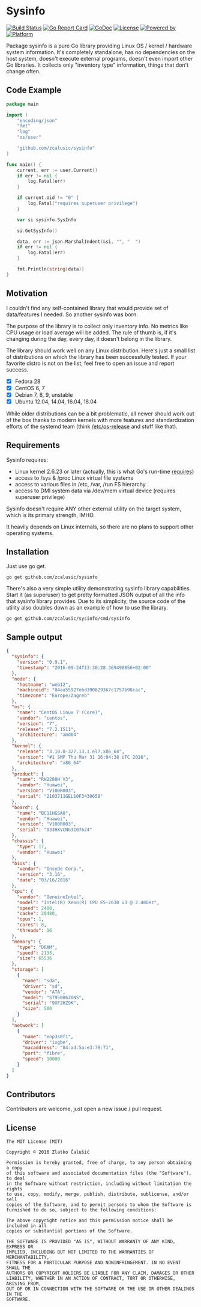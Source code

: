# Sysinfo

[![Build Status](https://travis-ci.org/zcalusic/sysinfo.svg?branch=master)](https://travis-ci.org/zcalusic/sysinfo)
[![Go Report Card](https://goreportcard.com/badge/github.com/zcalusic/sysinfo)](https://goreportcard.com/report/github.com/zcalusic/sysinfo)
[![GoDoc](https://godoc.org/github.com/zcalusic/sysinfo?status.svg)](https://godoc.org/github.com/zcalusic/sysinfo)
[![License](https://img.shields.io/badge/license-MIT-a31f34.svg?maxAge=2592000)](https://github.com/zcalusic/sysinfo/blob/master/LICENSE)
[![Powered by](https://img.shields.io/badge/powered_by-Go-5272b4.svg?maxAge=2592000)](https://golang.org/)
[![Platform](https://img.shields.io/badge/platform-Linux-009bde.svg?maxAge=2592000)](https://www.linuxfoundation.org/)

Package sysinfo is a pure Go library providing Linux OS / kernel / hardware system information. It's completely
standalone, has no dependencies on the host system, doesn't execute external programs, doesn't even import other Go
libraries. It collects only "inventory type" information, things that don't change often.

## Code Example

```go
package main

import (
	"encoding/json"
	"fmt"
	"log"
	"os/user"

	"github.com/zcalusic/sysinfo"
)

func main() {
	current, err := user.Current()
	if err != nil {
		log.Fatal(err)
	}

	if current.Uid != "0" {
		log.Fatal("requires superuser privilege")
	}

	var si sysinfo.SysInfo

	si.GetSysInfo()

	data, err := json.MarshalIndent(&si, "", "  ")
	if err != nil {
		log.Fatal(err)
	}

	fmt.Println(string(data))
}
```

## Motivation

I couldn't find any self-contained library that would provide set of data/features I needed. So another sysinfo was
born.

The purpose of the library is to collect only inventory info. No metrics like CPU usage or load average will be added.
The rule of thumb is, if it's changing during the day, every day, it doesn't belong in the library.

The library should work well on any Linux distribution. Here's just a small list of distributions on which the library
has been successfully tested. If your favorite distro is not on the list, feel free to open an issue and report success.

- [x] Fedora 28
- [x] CentOS 6, 7
- [x] Debian 7, 8, 9, unstable
- [x] Ubuntu 12.04, 14.04, 16.04, 18.04

While older distributions can be a bit problematic, all newer should work out of the box thanks to modern kernels with
more features and standardization efforts of the systemd team (think
[/etc/os-release](http://0pointer.de/blog/projects/os-release) and stuff like that).

## Requirements

Sysinfo requires:

- Linux kernel 2.6.23 or later (actually, this is what Go's run-time [requires](https://golang.org/doc/install))
- access to /sys & /proc Linux virtual file systems
- access to various files in /etc, /var, /run FS hierarchy
- access to DMI system data via /dev/mem virtual device (requires superuser privilege)

Sysinfo doesn't require ANY other external utility on the target system, which is its primary strength, IMHO.

It heavily depends on Linux internals, so there are no plans to support other operating systems.

## Installation

Just use go get.

```
go get github.com/zcalusic/sysinfo
```

There's also a very simple utility demonstrating sysinfo library capabilities. Start it (as superuser) to get pretty
formatted JSON output of all the info that sysinfo library provides. Due to its simplicity, the source code of the
utility also doubles down as an example of how to use the library.

```
go get github.com/zcalusic/sysinfo/cmd/sysinfo
```

## Sample output

```json
{
  "sysinfo": {
    "version": "0.9.1",
    "timestamp": "2016-09-24T13:30:28.369498856+02:00"
  },
  "node": {
    "hostname": "web12",
    "machineid": "04aa55927ebd390829367c1757b98cac",
    "timezone": "Europe/Zagreb"
  },
  "os": {
    "name": "CentOS Linux 7 (Core)",
    "vendor": "centos",
    "version": "7",
    "release": "7.2.1511",
    "architecture": "amd64"
  },
  "kernel": {
    "release": "3.10.0-327.13.1.el7.x86_64",
    "version": "#1 SMP Thu Mar 31 16:04:38 UTC 2016",
    "architecture": "x86_64"
  },
  "product": {
    "name": "RH2288H V3",
    "vendor": "Huawei",
    "version": "V100R003",
    "serial": "2103711GEL10F3430658"
  },
  "board": {
    "name": "BC11HGSA0",
    "vendor": "Huawei",
    "version": "V100R003",
    "serial": "033HXVCNG3107624"
  },
  "chassis": {
    "type": 17,
    "vendor": "Huawei"
  },
  "bios": {
    "vendor": "Insyde Corp.",
    "version": "3.16",
    "date": "03/16/2016"
  },
  "cpu": {
    "vendor": "GenuineIntel",
    "model": "Intel(R) Xeon(R) CPU E5-2630 v3 @ 2.40GHz",
    "speed": 2400,
    "cache": 20480,
    "cpus": 1,
    "cores": 8,
    "threads": 16
  },
  "memory": {
    "type": "DRAM",
    "speed": 2133,
    "size": 65536
  },
  "storage": [
    {
      "name": "sda",
      "driver": "sd",
      "vendor": "ATA",
      "model": "ST9500620NS",
      "serial": "9XF2HZ9K",
      "size": 500
    }
  ],
  "network": [
    {
      "name": "enp3s0f1",
      "driver": "ixgbe",
      "macaddress": "84:ad:5a:e3:79:71",
      "port": "fibre",
      "speed": 10000
    }
  ]
}
```

## Contributors

Contributors are welcome, just open a new issue / pull request.

## License

```
The MIT License (MIT)

Copyright © 2016 Zlatko Čalušić

Permission is hereby granted, free of charge, to any person obtaining a copy
of this software and associated documentation files (the "Software"), to deal
in the Software without restriction, including without limitation the rights
to use, copy, modify, merge, publish, distribute, sublicense, and/or sell
copies of the Software, and to permit persons to whom the Software is
furnished to do so, subject to the following conditions:

The above copyright notice and this permission notice shall be included in all
copies or substantial portions of the Software.

THE SOFTWARE IS PROVIDED "AS IS", WITHOUT WARRANTY OF ANY KIND, EXPRESS OR
IMPLIED, INCLUDING BUT NOT LIMITED TO THE WARRANTIES OF MERCHANTABILITY,
FITNESS FOR A PARTICULAR PURPOSE AND NONINFRINGEMENT. IN NO EVENT SHALL THE
AUTHORS OR COPYRIGHT HOLDERS BE LIABLE FOR ANY CLAIM, DAMAGES OR OTHER
LIABILITY, WHETHER IN AN ACTION OF CONTRACT, TORT OR OTHERWISE, ARISING FROM,
OUT OF OR IN CONNECTION WITH THE SOFTWARE OR THE USE OR OTHER DEALINGS IN THE
SOFTWARE.
```
